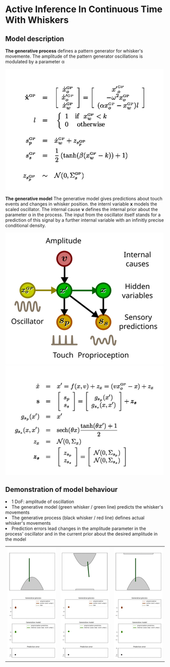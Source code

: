 
# Active Inference In Continuous Time With Whiskers

## Model description

**The generative process** defines a pattern generator for whisker's movemente. The amplitude of the pattern generator oscillations is modulated by a parameter α

<img src="pics/gp_eq.jpg" width="500em"/><br>

**The generative model** The generative model gives predictions about touch events and changes in whisker position. the internl variable **x** models the scaled oscillator. The internal cause **v** defines the internal prior about the parameter α in the process.  The input from the oscillator itself stands for a prediction of this signal by a further internal variable with an infinitly precise conditional density.


<img src="pics/model.svg" width="500em"/>
<img src="pics/gm_eq.jpg" width="500em"/>


## Demonstration of model behaviour
<ui style="list-style-position: outside">
<li >1 DoF: amplitude of oscillation </li>
<li> The generative model (green whisker / green line) predicts the whisker's movements </li>
<li> The generative process (black whisker / red line) defines actual  whisker's movements</li>
</ui>
<li> Prediction errors lead changes in the amplitude parameter in the process' oscillator and in the current prior about the desired amplitude in the model</li>
</ui>
<table>
  <tr height=100em>
    <td>
    <img src="pics/still.gif" width="100%"/>
    </td>
    <td>
    <img src="pics/normal.gif" width="100%"/>
    </td>
    <td>
    <img src="pics/large.gif" width="100%"/>
    </td>    
  </tr>

</table>
